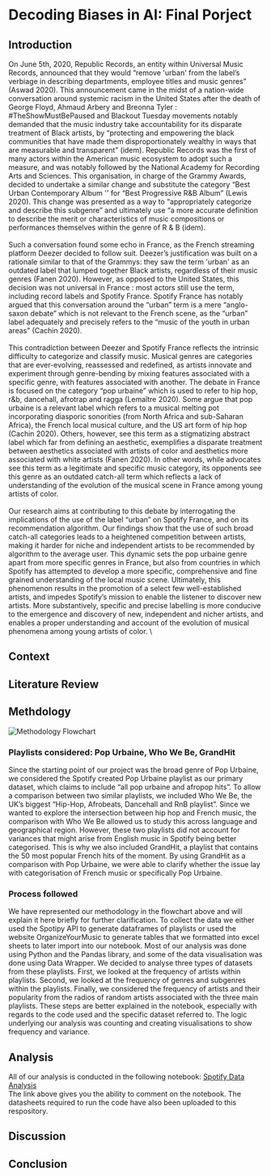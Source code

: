 # Decoding Biases in AI: Final Porject

## Introduction

On June 5th, 2020, Republic Records, an entity within Universal Music Records, announced that they would “remove 'urban' from the label’s verbiage in describing departments, employee titles and music genres” (Aswad 2020). This announcement came in the midst of a nation-wide conversation around systemic racism in the United States after the death of George Floyd, Ahmaud Arbery and Breonna Tyler : #TheShowMustBePaused and Blackout Tuesday movements notably demanded that the music industry take accountability for its disparate treatment of Black artists, by “protecting and empowering the black communities that have made them disproportionately wealthy in ways that are measurable and transparent” (idem). Republic Records was the first of many actors within the American music ecosystem to adopt such a measure, and was notably followed by the National Academy for Recording Arts and Sciences. This organisation, in charge of the Grammy Awards, decided to undertake a similar change and substitute the category “Best Urban Contemporary Album '' for “Best Progressive R&B Album” (Lewis 2020). This change was presented as a way to “appropriately categorize and describe this subgenre” and ultimately use “a more accurate definition to describe the merit or characteristics of music compositions or performances themselves within the genre of R & B (idem). 
\
\
Such a conversation found some echo in France, as the French streaming platform Deezer decided to follow suit. Deezer’s justification was built on a rationale similar to that of the Grammys: they saw the term 'urban' as an outdated label that lumped together Black artists, regardless of their music genres (Fanen 2020). However, as opposed to the United States, this decision was not universal in France : most actors still use the term, including record labels and Spotify France. Spotify France has notably argued that this conversation around the “urban” term is a mere “anglo-saxon debate” which is not relevant to the French scene, as the “urban” label adequately and precisely refers to the “music of the youth in urban areas” (Cachin 2020). 
\
\
This contradiction between Deezer and Spotify France reflects the intrinsic difficulty to categorize and classify music. Musical genres are categories that are ever-evolving, reassessed and redefined, as artists innovate and experiment through genre-bending by mixing features associated with a specific genre, with features associated with another. The debate in France is focused on the category “pop urbaine” which is used to refer to hip hop, r&b, dancehall, afrotrap and ragga (Lemaître 2020). Some argue that pop urbaine is a relevant label which refers to a musical melting pot incorporating diasporic sonorities (from North Africa and sub-Saharan Africa), the French local musical culture, and the US art form of hip hop (Cachin 2020). Others, however, see this term as a stigmatizing abstract label which far from defining an aesthetic, exemplifies a disparate treatment between aesthetics associated with artists of color and aesthetics more associated with white artists (Fanen 2020).  In other words, while advocates see this term as a legitimate and specific music category, its opponents see this genre as an outdated catch-all term which reflects a lack of understanding of the evolution of the musical scene in France among young artists of color. 
\
\
Our research aims at contributing to this debate by interrogating the implications of the use of the label “urban” on Spotify France, and on its recommendation algorithm. Our findings show that the use of such broad catch-all categories leads to a heightened competition between artists, making it harder for niche and independent artists to be recommended by algorithm to the average user. This dynamic sets the pop urbaine genre apart from more specific genres in France, but also from countries in which Spotify has attempted to develop a more specific, comprehensive and fine grained understanding of the local music scene. Ultimately, this phenomenon results in the promotion of a select few well-established artists, and impedes Spotify’s mission to enable the listener to discover new artists. More substantively, specific and precise labelling is more conducive to the emergence and discovery of new, independent and nicher artists, and enables a proper understanding and account of the evolution of musical phenomena among young artists of color.
\

## Context

## Literature Review

## Methdology

![Methodology Flowchart](/../main/spotify@1.5x.png)

### Playlists considered: Pop Urbaine, Who We Be, GrandHit

Since the starting point of our project was the broad genre of Pop Urbaine, we considered the Spotify created Pop Urbaine playlist as our primary dataset, which claims to include “all pop urbaine and afropop hits”. To allow a comparison between two similar playlists, we included Who We Be, the UK’s biggest “Hip-Hop, Afrobeats, Dancehall and RnB playlist”.  Since we wanted to explore the intersection between hip hop and French music, the comparison with Who We Be allowed us to study this across language and geographical region. However, these two playlists did not account for variances that might arise from English music in Spotify being better categorised. This is why we also included GrandHit, a playlist that contains the 50 most popular French hits of the moment. By using GrandHit as a comparison with Pop Urbaine, we were able to clarify whether the issue lay with categorisation of French music or specifically Pop Urbaine. 

### Process followed

We have represented our methodology in the flowchart above and  will explain it here briefly for further clarification. To collect the data we either used the Spotipy API to generate dataframes of playlists or used the website OrganizeYourMusic to generate tables that we formatted into excel sheets to later import into our notebook. Most of our analysis was done using Python and the Pandas library, and some of the data visualisation was done using Data Wrapper.  We decided to analyse three types of datasets from these playlists. First, we looked at the frequency of artists within playlists. Second, we looked at the frequency of genres and subgenres within the playlists. Finally, we considered the frequency of artists and their popularity from the radios of random artists associated with the three main playlists. These steps are better explained in the notebook, especially with regards to the code used and the specific dataset referred to. The logic underlying our analysis was counting and creating visualisations to show frequency and variance. 

## Analysis

All of our analysis is conducted in the following notebook: [Spotify Data Analysis](https://colab.research.google.com/drive/1w99D_v5jLEBoDnfZvAtqSLsCKjXunA2l?usp=sharing) \
The link above gives you the ability to comment on the notebook. The datasheets required to run the code have also been uploaded to this respository.

## Discussion

## Conclusion
